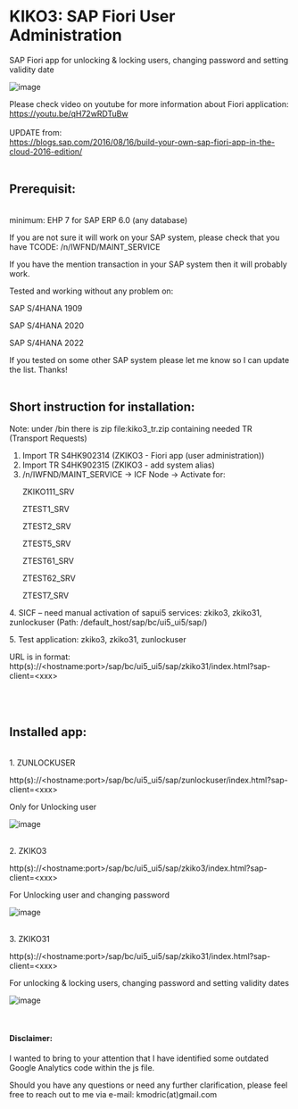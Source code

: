 # KIKO3: SAP Fiori User Administration
SAP Fiori app for unlocking & locking users, changing password and setting validity date

![image](https://github.com/kmodric/KIKO3-SAP_Fiori_User_Administration/assets/6062110/600d02f2-eea9-4ac8-94b7-0d17a204e45e)


Please check video on youtube for more information about Fiori application:
<br/>
https://youtu.be/qH72wRDTuBw
<br/><br/>
UPDATE from:
<br/>
https://blogs.sap.com/2016/08/16/build-your-own-sap-fiori-app-in-the-cloud-2016-edition/
<br/><br/>
<h2>Prerequisit:</h2>
<br/>
minimum: EHP 7 for SAP ERP 6.0 (any database)
<p>If you are not sure it will work on your SAP system, please check that you have TCODE: /n/IWFND/MAINT_SERVICE
<p>If you have the mention transaction in your SAP system then it will probably work.
<p>Tested and working without any problem on:
<p>SAP S/4HANA 1909
<p>SAP S/4HANA 2020
<p>SAP S/4HANA 2022
<p>If you tested on some other SAP system please let me know so I can update the list. Thanks!
<br/><br/>
<h2>Short instruction for installation:</h2>

Note: under /bin there is zip file:kiko3_tr.zip containing needed TR (Transport Requests)
<br/>
1.	Import TR S4HK902314 (ZKIKO3 - Fiori app (user administration))
2.	Import TR S4HK902315 (ZKIKO3 - add system alias)
3.	/n/IWFND/MAINT_SERVICE -> ICF Node -> Activate for: 
     <p>ZKIKO111_SRV
     <p>ZTEST1_SRV
     <p>ZTEST2_SRV
     <p>ZTEST5_SRV
     <p>ZTEST61_SRV
     <p>ZTEST62_SRV
     <p>ZTEST7_SRV
<p>
  4.	SICF – need manual activation of sapui5 services: zkiko3, zkiko31, zunlockuser (Path: /default_host/sap/bc/ui5_ui5/sap/)
  <p>
  5.	Test application: zkiko3, zkiko31, zunlockuser
    <p>
  URL is in format: http(s)://&lt;hostname:port&gt;/sap/bc/ui5_ui5/sap/zkiko31/index.html?sap-client=&lt;xxx&gt;
<br/><br/>
<br/><br/>
 <h2> Installed app:</h2>
      <br/>
1.	ZUNLOCKUSER
<p>http(s)://&lt;hostname:port&gt;/sap/bc/ui5_ui5/sap/zunlockuser/index.html?sap-client=&lt;xxx&gt;
<p>Only for Unlocking user
 
![image](https://github.com/kmodric/KIKO3-SAP_Fiori_User_Administration/assets/6062110/23f4ab68-8c5d-485b-9668-4c3c24e1169d)

<br/>
2.	ZKIKO3
<p>http(s)://&lt;hostname:port&gt;/sap/bc/ui5_ui5/sap/zkiko3/index.html?sap-client=&lt;xxx&gt;
<p>For Unlocking user and changing password

![image](https://github.com/kmodric/KIKO3-SAP_Fiori_User_Administration/assets/6062110/f8f056f4-b8d2-4528-a4ac-a5aa1896f216)

<br/>
3.	ZKIKO31
<p>http(s)://&lt;hostname:port&gt;/sap/bc/ui5_ui5/sap/zkiko31/index.html?sap-client=&lt;xxx&gt;
<p>For unlocking & locking users, changing password and setting validity dates 

![image](https://github.com/kmodric/KIKO3-SAP_Fiori_User_Administration/assets/6062110/ac497568-14b7-4420-848c-8baf8f8c3d9b)

<br/>
<h4>Disclaimer:</h4> I wanted to bring to your attention that I have identified some outdated Google Analytics code within the js file.
<p>Should you have any questions or need any further clarification, please feel free to reach out to me via e-mail: kmodric(at)gmail.com




